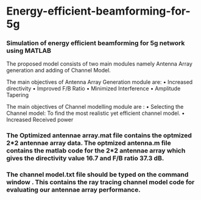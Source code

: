 # Energy-efficient-beamforming-for-5g
### Simulation of energy efficient beamforming for 5g network using MATLAB

The proposed model consists of two main modules namely Antenna Array generation and adding of Channel Model.

The main objectives of Antenna Array Generation module are:
• Increased directivity
• Improved F/B Ratio
• Minimized Interference
• Amplitude Tapering

The main objectives of Channel modelling module are :
• Selecting the Channel model: To find the most realistic yet efficient channel model.
• Increased Received power

### The Optimized antennae array.mat file contains the optmized 2\*2 antennae array data. The optmized antenna.m file contains the matlab code for the 2\*2 antennae array which gives the directivity value 16.7 and F/B ratio 37.3 dB.
### The channel model.txt file should be typed on the command window . This contains the ray tracing channel model code for evaluating our antennae array performance.
